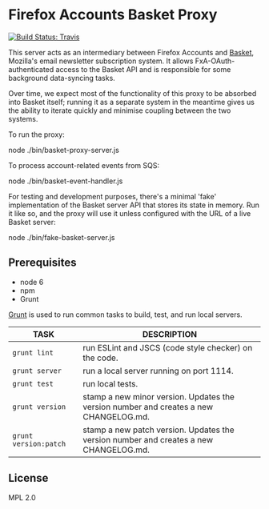 # Firefox Accounts Basket Proxy

[![Build Status: Travis](https://travis-ci.org/mozilla/fxa-basket-proxy.svg?branch=master)](https://travis-ci.org/mozilla/fxa-basket-proxy)

This server acts as an intermediary between Firefox Accounts and
[Basket](http://basket.readthedocs.org/en/latest/), Mozilla's email newsletter
subscription system.  It allows FxA-OAuth-authenticated access to the Basket API
and is responsible for some background data-syncing tasks.

Over time, we expect most of the functionality of this proxy to be absorbed
into Basket itself; running it as a separate system in the meantime gives us
the ability to iterate quickly and minimise coupling between the two systems.

To run the proxy:

  node ./bin/basket-proxy-server.js

To process account-related events from SQS:

  node ./bin/basket-event-handler.js

For testing and development purposes, there's a minimal 'fake' implementation
of the Basket server API that stores its state in memory.  Run it like so,
and the proxy will use it unless configured with the URL of a live Basket
server:

  node ./bin/fake-basket-server.js

## Prerequisites
* node 6
* npm
* Grunt

[Grunt](http://gruntjs.com/) is used to run common tasks to build, test, and run local servers.

| TASK | DESCRIPTION |
|------|-------------|
| `grunt lint` | run ESLint and JSCS (code style checker) on the code. |
| `grunt server` | run a local server running on port 1114. |
| `grunt test` | run local tests. |
| `grunt version` | stamp a new minor version. Updates the version number and creates a new CHANGELOG.md. |
| `grunt version:patch` | stamp a new patch version. Updates the version number and creates a new CHANGELOG.md. |

## License

MPL 2.0
